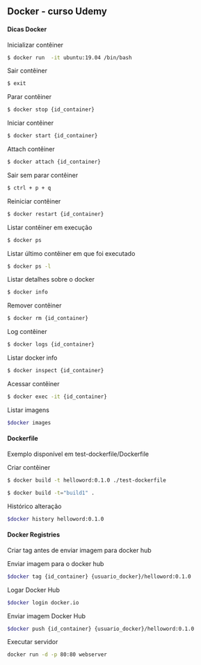 ## Docker - curso Udemy

#### Dicas Docker

Inicializar contêiner
```sh
$ docker run  -it ubuntu:19.04 /bin/bash
```

Sair contêiner
```sh
$ exit
```

Parar contêiner
```sh
$ docker stop {id_container}
```

Iniciar contêiner
```sh
$ docker start {id_container}
```

Attach contêiner
```sh
$ docker attach {id_container}
```

Sair sem parar contêiner
```sh
$ ctrl + p + q
```

Reiniciar contêiner
```sh
$ docker restart {id_container}
```

Listar contêiner em execução
```sh
$ docker ps
```

Listar último contêiner em que foi executado
```sh
$ docker ps -l
```

Listar detalhes sobre o docker
```sh
$ docker info
```

Remover contêiner
```sh
$ docker rm {id_container}
```

Log contêiner
```sh
$ docker logs {id_container}
```

Listar docker info
```sh
$ docker inspect {id_container}
```

Acessar contêiner
```sh
$ docker exec -it {id_container}
```
Listar imagens
```sh
$docker images
```  

#### Dockerfile
Exemplo disponível em test-dockerfile/Dockerfile

Criar contêiner
```sh
$ docker build -t helloword:0.1.0 ./test-dockerfile
```
```sh
$ docker build -t="build1" .
```

Histórico alteração
```sh
$docker history helloword:0.1.0 
```  

#### Docker Registries
Criar tag antes de enviar imagem para docker hub 

Enviar imagem para o docker hub
```sh
$docker tag {id_container} {usuario_docker}/helloword:0.1.0
```   

Logar Docker Hub

```sh
$docker login docker.io
```

Enviar imagem Docker Hub

```sh
$docker push {id_container} {usuario_docker}/helloword:0.1.0
```

Executar servidor
```sh
docker run -d -p 80:80 webserver 
```